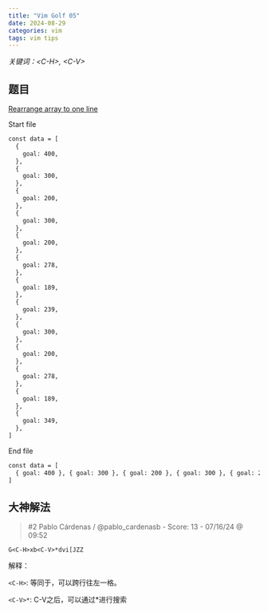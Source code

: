 ```yaml
---
title: "Vim Golf 05"
date: 2024-08-29
categories: vim
tags: vim tips
---
```


*关键词：\<C-H\>, \<C-V\>*

## 题目

[Rearrange array to one line](https://www.vimgolf.com/challenges/9v006694339a0000000002e2)

Start file

```txt
const data = [
  {
    goal: 400,
  },
  {
    goal: 300,
  },
  {
    goal: 200,
  },
  {
    goal: 300,
  },
  {
    goal: 200,
  },
  {
    goal: 278,
  },
  {
    goal: 189,
  },
  {
    goal: 239,
  },
  {
    goal: 300,
  },
  {
    goal: 200,
  },
  {
    goal: 278,
  },
  {
    goal: 189,
  },
  {
    goal: 349,
  },
]
```

End file

```txt
const data = [
  { goal: 400 }, { goal: 300 }, { goal: 200 }, { goal: 300 }, { goal: 200 }, { goal: 278 }, { goal: 189 }, { goal: 239 }, { goal: 300 }, { goal: 200 }, { goal: 278 }, { goal: 189 }, { goal: 349 }
]
```

## 大神解法

> #2 Pablo Cárdenas / @pablo_cardenasb - Score: 13 - 07/16/24 @ 09:52

```vim
G<C-H>xb<C-V>*dvi[JZZ
```

解释：

`<C-H>`: 等同于<BS>，可以跨行往左一格。

`<C-V>*`: C-V之后，可以通过\*进行搜索
